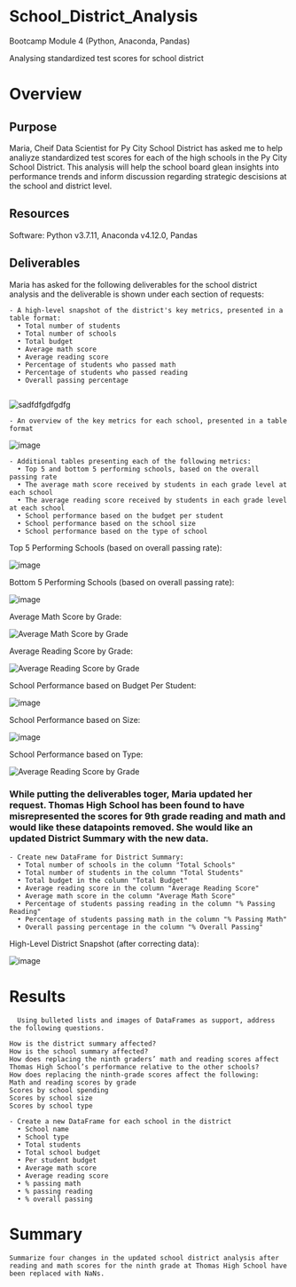 # School_District_Analysis
Bootcamp Module 4 (Python, Anaconda, Pandas)

Analysing standardized test scores for school district 

# Overview

## Purpose

Maria, Cheif Data Scientist for Py City School District has asked me to help analiyze standardized test scores for each of the high schools in the Py City School District. This analysis will help the school board glean insights into performance trends and inform discussion regarding strategic descisions at the school and district level.

## Resources

Software: Python v3.7.11, Anaconda v4.12.0, Pandas

## Deliverables
Maria has asked for the following deliverables for the school district analysis and the deliverable is shown under each section of requests: 
```
- A high-level snapshot of the district's key metrics, presented in a table format:
  • Total number of students
  • Total number of schools
  • Total budget
  • Average math score
  • Average reading score
  • Percentage of students who passed math
  • Percentage of students who passed reading
  • Overall passing percentage
  
```
![sadfdfgdfgdfg](https://github.com/Bryan-Corn/School_District_Analysis/blob/main/Analysis/district_analysis_deliverable_1.png "High-level District Snapshot")

```
- An overview of the key metrics for each school, presented in a table format
```

![image](https://github.com/Bryan-Corn/School_District_Analysis/blob/main/Analysis/district_analysis_deliverable__2.png "School Summary Table")

```
- Additional tables presenting each of the following metrics:
  • Top 5 and bottom 5 performing schools, based on the overall passing rate
  • The average math score received by students in each grade level at each school
  • The average reading score received by students in each grade level at each school
  • School performance based on the budget per student
  • School performance based on the school size 
  • School performance based on the type of school
```
Top 5 Performing Schools (based on overall passing rate):

![image](https://github.com/Bryan-Corn/School_District_Analysis/blob/main/Analysis/district_analysis_deliverable__3.png "Top 5 Performing Schools (based on overall passing rate)")

Bottom 5 Performing Schools (based on overall passing rate):

![image](https://github.com/Bryan-Corn/School_District_Analysis/blob/main/Analysis/district_analysis_deliverable__4.png "Bottom 5 Performing Schools (based on overall passing rate)")

Average Math Score by Grade:

![Average Math Score by Grade](https://github.com/Bryan-Corn/School_District_Analysis/blob/main/Analysis/district_analysis_deliverable__5.png "Average Math Score by Grade")

Average Reading Score by Grade:

![Average Reading Score by Grade](https://github.com/Bryan-Corn/School_District_Analysis/blob/main/Analysis/district_analysis_deliverable_6.png "Average Reading Score by Grade")

School Performance based on Budget Per Student:

![image](https://github.com/Bryan-Corn/School_District_Analysis/blob/main/Analysis/district_analysis_deliverable__7.png "School Performance based on Budget Per Student")

School Performance based on Size:

![image](https://github.com/Bryan-Corn/School_District_Analysis/blob/main/Analysis/district_analysis_deliverable_8.png "School Performance based on Size")

School Performance based on Type:

![Average Reading Score by Grade](https://github.com/Bryan-Corn/School_District_Analysis/blob/main/Analysis/district_analysis_deliverable_9.png "School Performance based on Type")

### While putting the deliverables toger, Maria updated her request. Thomas High School has been found to have misrepresented the scores for 9th grade reading and math and would like these datapoints removed. She would like an updated District Summary with the new data.
```
- Create new DataFrame for District Summary:
  • Total number of schools in the column "Total Schools"
  • Total number of students in the column "Total Students"
  • Total budget in the column "Total Budget"
  • Average reading score in the column "Average Reading Score"
  • Average math score in the column "Average Math Score"
  • Percentage of students passing reading in the column "% Passing Reading"
  • Percentage of students passing math in the column "% Passing Math"
  • Overall passing percentage in the column "% Overall Passing"
 ``` 
High-Level District Snapshot (after correcting data):

![image](https://github.com/Bryan-Corn/School_District_Analysis/blob/main/Analysis/district_analysis_deliverable_10.png "High-Level District Snapshot (after correcting data)")
 
  
# Results
```
  Using bulleted lists and images of DataFrames as support, address the following questions.

How is the district summary affected?
How is the school summary affected?
How does replacing the ninth graders’ math and reading scores affect Thomas High School’s performance relative to the other schools?
How does replacing the ninth-grade scores affect the following:
Math and reading scores by grade
Scores by school spending
Scores by school size
Scores by school type
```
  
```
- Create a new DataFrame for each school in the district
  • School name
  • School type
  • Total students
  • Total school budget
  • Per student budget
  • Average math score
  • Average reading score
  • % passing math
  • % passing reading
  • % overall passing
```
# Summary
```
Summarize four changes in the updated school district analysis after reading and math scores for the ninth grade at Thomas High School have been replaced with NaNs.
```
